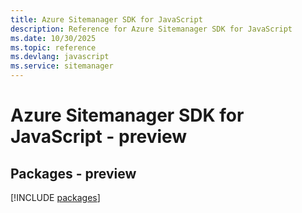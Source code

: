 ```yaml
---
title: Azure Sitemanager SDK for JavaScript
description: Reference for Azure Sitemanager SDK for JavaScript
ms.date: 10/30/2025
ms.topic: reference
ms.devlang: javascript
ms.service: sitemanager
---
```

# Azure Sitemanager SDK for JavaScript - preview
## Packages - preview
[!INCLUDE [packages](sitemanager-index.md)]